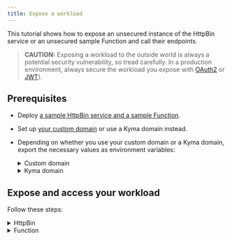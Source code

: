 ```yaml
---
title: Expose a workload
---
```


This tutorial shows how to expose an unsecured instance of the HttpBin service or an unsecured sample Function and call their endpoints.

   > **CAUTION:** Exposing a workload to the outside world is always a potential security vulnerability, so tread carefully. In a production environment, always secure the workload you expose with [OAuth2](../apix-05-expose-and-secure-a-workload/apix-05-01-expose-and-secure-workload-oauth2.md) or [JWT](../apix-05-expose-and-secure-a-workload/apix-05-03-expose-and-secure-workload-jwt.md)).

## Prerequisites

* Deploy [a sample HttpBin service and a sample Function](../apix-01-create-workload.md).
* Set up [your custom domain](../apix-02-setup-custom-domain-for-workload.md) or use a Kyma domain instead. 
* Depending on whether you use your custom domain or a Kyma domain, export the necessary values as environment variables:
  
  <div tabs name="export-values">

    <details>
    <summary>
    Custom domain
    </summary>
    
    ```bash
    export DOMAIN_TO_EXPOSE_WORKLOADS={DOMAIN_NAME}
    export GATEWAY=$NAMESPACE/httpbin-gateway
    ```
    </details>

    <details>
    <summary>
    Kyma domain
    </summary>

    ```bash
    export DOMAIN_TO_EXPOSE_WORKLOADS={KYMA_DOMAIN_NAME}
    export GATEWAY=kyma-system/kyma-gateway
    ```
    </details>
  </div>

## Expose and access your workload

Follow these steps:

<div tabs>

  <details>
  <summary>
  HttpBin
  </summary>

1. Expose an instance of the HttpBin service by creating APIRule CR in your Namespace. Run:

  ```bash
    cat <<EOF | kubectl apply -f -
    apiVersion: gateway.kyma-project.io/v1beta1
    kind: APIRule
    metadata:
      name: httpbin
      namespace: $NAMESPACE
    spec:
      host: httpbin.$DOMAIN_TO_EXPOSE_WORKLOADS
      service:
        name: httpbin
        namespace: $NAMESPACE
        port: 8000
      gateway: $GATEWAY
      rules:
        - path: /.*
          methods: ["GET"]
          accessStrategies:
            - handler: noop
          mutators:
            - handler: noop
        - path: /post
          methods: ["POST"]
          accessStrategies:
            - handler: noop
          mutators:
            - handler: noop
    EOF
  ```
  
  >**NOTE:** If you are running Kyma on k3d, add `httpbin.kyma.local` to the entry with k3d IP in your system's `/etc/hosts` file.

  >**NOTE:** If you don't specify a Namespace for your service, the default APIRule Namespace is used.

2. Call the endpoint by sending a `GET` request to the HttpBin service:

    ```bash
    curl -ik -X GET https://httpbin.$DOMAIN_TO_EXPOSE_WORKLOADS/ip
    ```
  If successful, the call returns the code `200 OK` response.

3. Call the endpoint by sending a `POST` request to the HttpBin service:

    ```bash
    curl -ik -X POST https://httpbin.$DOMAIN_TO_EXPOSE_WORKLOADS/post -d "test data"
    ```
  If successful, the call returns the code `200 OK` response.

  </details>

  <details>
  <summary>
  Function
  </summary>

1. Expose the sample Function by creating APIRule CR in your Namespace. Run:

    ```bash
    cat <<EOF | kubectl apply -f -
    apiVersion: gateway.kyma-project.io/v1beta1
    kind: APIRule
    metadata:
      name: function
      namespace: $NAMESPACE
    spec:
      gateway: $GATEWAY
      host: function-example.$DOMAIN_TO_EXPOSE_WORKLOADS
      service:
        name: function
        namespace: $NAMESPACE
        port: 80
      rules:
        - path: /function
          methods: ["GET"]
          accessStrategies:
            - handler: noop
    EOF
    ```

   >**NOTE:** If you are running Kyma on k3d, add `httpbin.kyma.local` to the entry with k3d IP in your system's `/etc/hosts` file.

   >**NOTE:** If you don't specify a Namespace for your service, the default APIRule Namespace is used.

2. Send a `GET` request to the Function:

    ```bash
    curl -ik https://function-example.$DOMAIN_TO_EXPOSE_WORKLOADS/function
    ```

  If successful, the call returns the code `200 OK` response.

  </details>
</div>